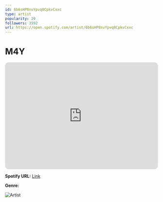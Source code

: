 ```yaml
---
id: 6b6sHP8nvYpvq0CpkvCxxc
type: artist
popularity: 29
followers: 3592
url: https://open.spotify.com/artist/6b6sHP8nvYpvq0CpkvCxxc
---
```

# M4Y

<iframe style="border-radius:12px" src="https://open.spotify.com/embed/artist/6b6sHP8nvYpvq0CpkvCxxc" width="100%" height="352" frameBorder="0" allowfullscreen="" allow="autoplay; clipboard-write; encrypted-media; fullscreen; picture-in-picture" loading="lazy"></iframe>

**Spotify URL:** [Link](https://open.spotify.com/artist/6b6sHP8nvYpvq0CpkvCxxc)

**Genre:** 

![Artist](https://i.scdn.co/image/ab6761610000e5eb7d55d3ad6a789d8e577e1115)
